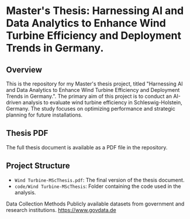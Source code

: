 # Master's Thesis: Harnessing AI and Data Analytics to Enhance Wind Turbine Efficiency and Deployment Trends in Germany.

## Overview
This is the repository for my Master's thesis project, titled "Harnessing AI and Data Analytics to Enhance Wind Turbine Efficiency and
Deployment Trends in Germany.".
The primary aim of this project is to conduct an AI-driven analysis to evaluate wind turbine efficiency in Schleswig-Holstein, Germany. The study focuses on optimizing performance and strategic planning for future installations.

## Thesis PDF
The full thesis document is available as a PDF file in the repository.

## Project Structure
- `Wind Turbine-MScThesis.pdf`: The final version of the thesis document.
- `code/Wind Turbine-MScThesis`: Folder containing the code used in the analysis.

Data Collection Methods
 Publicly available datasets from government and research institutions.
https://www.govdata.de

 
